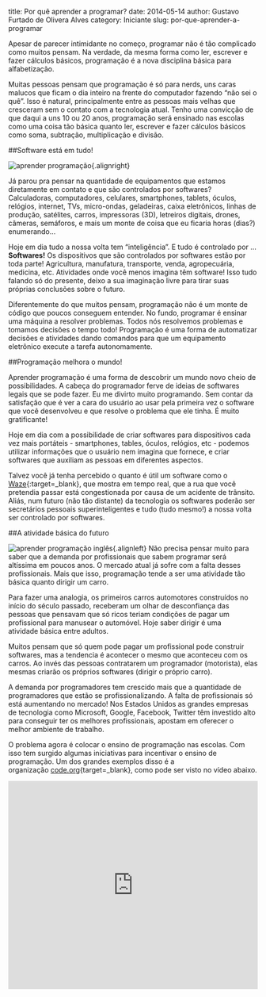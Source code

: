 title: Por quê aprender a programar?
date: 2014-05-14
author: Gustavo Furtado de Olivera Alves
category: Iniciante
slug: por-que-aprender-a-programar

Apesar de parecer intimidante no começo, programar não é tão complicado
como muitos pensam. Na verdade, da mesma forma como ler, escrever e
fazer cálculos básicos, programação é a nova disciplina básica para
alfabetização.

Muitas pessoas pensam que programação é só para nerds, uns caras malucos
que ficam o dia inteiro na frente do computador fazendo “não sei o quê”.
Isso é natural, principalmente entre as pessoas mais velhas que
cresceram sem o contato com a tecnologia atual. Tenho uma convicção de
que daqui a uns 10 ou 20 anos, programação será ensinado nas escolas
como uma coisa tão básica quanto ler, escrever e fazer cálculos básicos
como soma, subtração, multiplicação e divisão.

##Software está em tudo!

![aprender
programação](/images/por-que-aprender-a-programar/criancas-programando-300x200.jpg){.alignright}

Já parou pra pensar na quantidade de equipamentos que estamos
diretamente em contato e que são controlados por softwares?
Calculadoras, computadores, celulares, smartphones, tablets, óculos,
relógios, internet, TVs, micro-ondas, geladeiras, caixa eletrônicos,
linhas de produção, satélites, carros, impressoras (3D), letreiros
digitais, drones, câmeras, semáforos, e mais um monte de coisa que eu
ficaria horas (dias?) enumerando...

Hoje em dia tudo a nossa volta tem
“inteligência”. E tudo é controlado por ... **Softwares!** Os
dispositivos que são controlados por softwares estão por toda parte!
Agricultura, manufatura, transporte, venda, agropecuária, medicina, etc.
Atividades onde você menos imagina têm software! Isso tudo falando só do
presente, deixo a sua imaginação livre para tirar suas próprias
conclusões sobre o futuro.

Diferentemente do que muitos pensam, programação não é um monte de
código que poucos conseguem entender. No fundo, programar é ensinar uma
máquina a resolver problemas. Todos nós resolvemos problemas e tomamos
decisões o tempo todo! Programação é uma forma de automatizar decisões e
atividades dando comandos para que um equipamento eletrônico execute a
tarefa autonomamente.

##Programação melhora o mundo!

Aprender programação é uma forma de descobrir um mundo novo cheio de
possibilidades. A cabeça do programador ferve de ideias de softwares
legais que se pode fazer. Eu me divirto muito programando. Sem contar da
satisfação que é ver a cara do usuário ao usar pela primeira vez o
software que você desenvolveu e que resolve o problema que ele tinha. É
muito gratificante!

Hoje em dia com a possibilidade de criar softwares para dispositivos
cada vez mais portáteis - smartphones, tables, óculos, relógios, etc -
podemos utilizar informações que o usuário nem imagina que fornece, e
criar softwares que auxiliam as pessoas em diferentes aspectos.

Talvez você já tenha percebido o quanto é útil um software como o
[Waze](https://www.waze.com/pt-BR "Wase - Aplicativo de trânsito e navegação"){:target=\_blank}, que
mostra em tempo real, que a rua que você pretendia passar está
congestionada por causa de um acidente de trânsito. Aliás, num futuro
(não tão distante) da tecnologia
os softwares poderão ser secretários pessoais superinteligentes e tudo
(tudo mesmo!) a nossa volta ser controlado por softwares.

##A atividade básica do futuro

![aprender programação
inglês](/images/por-que-aprender-a-programar/caneta-codigo-300x200.jpg){.alignleft}
Não precisa pensar muito para
saber que a demanda por profissionais que sabem programar será
altíssima em poucos anos. O mercado atual já sofre com a falta desses
profissionais. Mais que isso, programação tende a ser uma atividade tão
básica quanto dirigir um carro.

Para fazer uma analogia, os primeiros carros automotores construídos no
início do século passado, receberam um olhar de desconfiança das pessoas
que pensavam que só ricos teriam condições de pagar um profissional para
manusear o automóvel. Hoje saber dirigir é uma atividade básica entre
adultos.

Muitos pensam que só quem pode pagar um profissional pode
construir softwares, mas a tendencia é acontecer o mesmo que aconteceu
com os carros. Ao invés das pessoas contratarem um programador
(motorista), elas mesmas criarão os próprios softwares (dirigir o
próprio carro).

A demanda por programadores tem crescido mais que a quantidade de
programadores que estão se profissionalizando. A falta de profissionais
só está aumentando no mercado! Nos Estados Unidos as grandes empresas de
tecnologia como Microsoft, Google, Facebook, Twitter têm investido alto
para conseguir ter os melhores profissionais, apostam em oferecer o
melhor ambiente de trabalho.

O problema agora é colocar o ensino de programação nas escolas. Com isso
tem surgido algumas iniciativas para incentivar o ensino de programação.
Um dos grandes exemplos disso é a
organização [code.org](http://code.org/ "Code.org"){target=\_blank}, como pode ser visto
no vídeo abaixo.

<iframe class="wt-video aligncenter" width="100%" height="420" src="http://www.youtube.com/embed/mHW1Hsqlp6A?wmode=transparent" frameborder="0" allowfullscreen></iframe>

 
